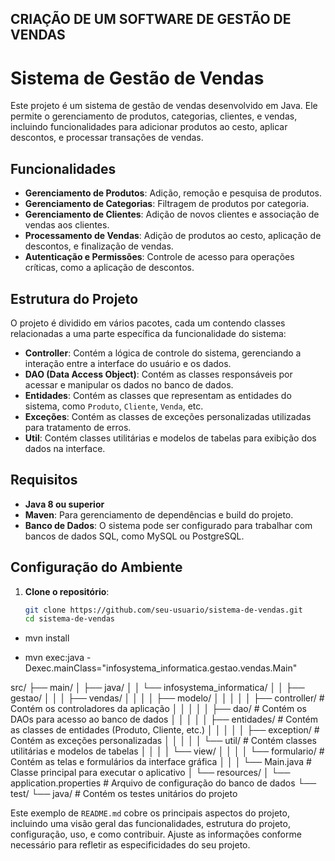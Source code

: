 <h2>CRIAÇÃO DE UM SOFTWARE DE GESTÃO DE VENDAS</h2>

# Sistema de Gestão de Vendas

Este projeto é um sistema de gestão de vendas desenvolvido em Java. Ele permite o gerenciamento de produtos, categorias, clientes, e vendas, incluindo funcionalidades para adicionar produtos ao cesto, aplicar descontos, e processar transações de vendas.

## Funcionalidades

- **Gerenciamento de Produtos**: Adição, remoção e pesquisa de produtos.
- **Gerenciamento de Categorias**: Filtragem de produtos por categoria.
- **Gerenciamento de Clientes**: Adição de novos clientes e associação de vendas aos clientes.
- **Processamento de Vendas**: Adição de produtos ao cesto, aplicação de descontos, e finalização de vendas.
- **Autenticação e Permissões**: Controle de acesso para operações críticas, como a aplicação de descontos.

## Estrutura do Projeto

O projeto é dividido em vários pacotes, cada um contendo classes relacionadas a uma parte específica da funcionalidade do sistema:

- **Controller**: Contém a lógica de controle do sistema, gerenciando a interação entre a interface do usuário e os dados.
- **DAO (Data Access Object)**: Contém as classes responsáveis por acessar e manipular os dados no banco de dados.
- **Entidades**: Contém as classes que representam as entidades do sistema, como `Produto`, `Cliente`, `Venda`, etc.
- **Exceções**: Contém as classes de exceções personalizadas utilizadas para tratamento de erros.
- **Util**: Contém classes utilitárias e modelos de tabelas para exibição dos dados na interface.

## Requisitos

- **Java 8 ou superior**
- **Maven**: Para gerenciamento de dependências e build do projeto.
- **Banco de Dados**: O sistema pode ser configurado para trabalhar com bancos de dados SQL, como MySQL ou PostgreSQL.

## Configuração do Ambiente

1. **Clone o repositório**:
   ```bash
   git clone https://github.com/seu-usuario/sistema-de-vendas.git
   cd sistema-de-vendas
- mvn install

- mvn exec:java -Dexec.mainClass="infosystema_informatica.gestao.vendas.Main"

src/
├── main/
│   ├── java/
│   │   └── infosystema_informatica/
│   │       ├── gestao/
│   │       │   ├── vendas/
│   │       │   │   ├── modelo/
│   │       │   │   │   ├── controller/     # Contém os controladores da aplicação
│   │       │   │   │   ├── dao/            # Contém os DAOs para acesso ao banco de dados
│   │       │   │   │   ├── entidades/      # Contém as classes de entidades (Produto, Cliente, etc.)
│   │       │   │   │   ├── exception/      # Contém as exceções personalizadas
│   │       │   │   │   └── util/           # Contém classes utilitárias e modelos de tabelas
│   │       │   │   └── view/
│   │       │   │       └── formulario/     # Contém as telas e formulários da interface gráfica
│   │       │   └── Main.java               # Classe principal para executar o aplicativo
│   └── resources/
│       └── application.properties          # Arquivo de configuração do banco de dados
└── test/
    └── java/                               # Contém os testes unitários do projeto


Este exemplo de `README.md` cobre os principais aspectos do projeto, incluindo uma visão geral das funcionalidades, estrutura do projeto, configuração, uso, e como contribuir. Ajuste as informações conforme necessário para refletir as especificidades do seu projeto.


